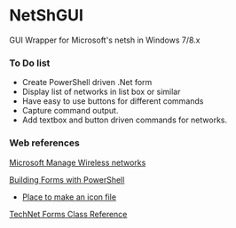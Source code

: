 # NetShGUI
GUI Wrapper for Microsoft's netsh in Windows 7/8.x

### To Do list
- Create PowerShell driven .Net form
- Display list of networks in list box or similar
- Have easy to use buttons for different commands
- Capture command output.
- Add textbox and button driven commands for networks.

### Web references
[Microsoft Manage Wireless networks](http://windows.microsoft.com/en-CA/windows-8/manage-wireless-network-profiles)

[Building Forms with PowerShell](http://blogs.technet.com/b/stephap/archive/2012/04/23/building-forms-with-powershell-part-1-the-form.aspx)
- [Place to make an icon file](http://www.xiconeditor.com/)

[TechNet Forms Class Reference](https://msdn.microsoft.com/en-us/library/system.windows.forms.form.aspx)
